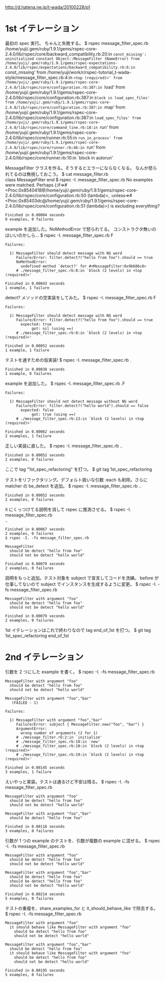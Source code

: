 http://d.hatena.ne.jp/t-wada/20100228/p1

1st イテレーション
==================

最初の spec 実行。
ちゃんと失敗する。
    $ rspec message_filter_spec.rb
    /home/yuji/.gem/ruby/1.9.1/gems/rspec-core-2.4.0/lib/rspec/core/backward_compatibility.rb:20:in `const_missing': uninitialized constant Object::MessageFilter (NameError)
            from /home/yuji/.gem/ruby/1.9.1/gems/rspec-expectations-2.4.0/lib/rspec/expectations/backward_compatibility.rb:6:in `const_missing'
            from /home/yuji/work/r/rspec-tutorial_t-wada-style/message_filter_spec.rb:4:in `<top (required)>'
            from /home/yuji/.gem/ruby/1.9.1/gems/rspec-core-2.4.0/lib/rspec/core/configuration.rb:387:in `load'
            from /home/yuji/.gem/ruby/1.9.1/gems/rspec-core-2.4.0/lib/rspec/core/configuration.rb:387:in `block in load_spec_files'
            from /home/yuji/.gem/ruby/1.9.1/gems/rspec-core-2.4.0/lib/rspec/core/configuration.rb:387:in `map'
            from /home/yuji/.gem/ruby/1.9.1/gems/rspec-core-2.4.0/lib/rspec/core/configuration.rb:387:in `load_spec_files'
            from /home/yuji/.gem/ruby/1.9.1/gems/rspec-core-2.4.0/lib/rspec/core/command_line.rb:18:in `run'
            from /home/yuji/.gem/ruby/1.9.1/gems/rspec-core-2.4.0/lib/rspec/core/runner.rb:55:in `run_in_process'
            from /home/yuji/.gem/ruby/1.9.1/gems/rspec-core-2.4.0/lib/rspec/core/runner.rb:46:in `run'
            from /home/yuji/.gem/ruby/1.9.1/gems/rspec-core-2.4.0/lib/rspec/core/runner.rb:10:in `block in autorun'

MessageFilter クラスを作る。そうするとエラーにならなくなる。
なんか怒られてるのは無視しておこう。
    $ cat message_filter.rb                             
    class MessageFilter
    end
    $ rspec -I. message_filter_spec.rb
    No examples were matched. Perhaps {:if=>#<Proc:0x8540418@/home/yuji/.gem/ruby/1.9.1/gems/rspec-core-2.4.0/lib/rspec/core/configuration.rb:50 (lambda)>, :unless=>#<Proc:0x85403dc@/home/yuji/.gem/ruby/1.9.1/gems/rspec-core-2.4.0/lib/rspec/core/configuration.rb:51 (lambda)>} is excluding everything?
    
    
    Finished in 0.00004 seconds
    0 examples, 0 failures

example を追加した。NoMethodError で怒られてる。
コンストラクタ無いのはいいのかしら...
    $ rspec -I. message_filter_spec.rb
    F
    
    Failures:
    
      1) MessageFilter should detect message with NG word
         Failure/Error: filter.detect?("hello from foo").should == true
         NoMethodError:
           undefined method `detect?' for #<MessageFilter:0x9b686c8>
         # ./message_filter_spec.rb:8:in `block (2 levels) in <top (required)>'
    
    Finished in 0.00043 seconds
    1 example, 1 failure

detect? メソッドの空実装をしてみた。
    $ rspec -I. message_filter_spec.rb
    F
    
    Failures:
    
      1) MessageFilter should detect message with NG word
         Failure/Error: filter.detect?("hello from foo").should == true
           expected: true
                got: nil (using ==)
         # ./message_filter_spec.rb:8:in `block (2 levels) in <top (required)>'
    
    Finished in 0.00052 seconds
    1 example, 1 failure

テストを通すための仮実装!
    $ rspec -I. message_filter_spec.rb
    .
    
    Finished in 0.00038 seconds
    1 example, 0 failures

example を追加した。
    $ rspec -I. message_filter_spec.rb
    .F
    
    Failures:
    
      1) MessageFilter should not detect message without NG word
         Failure/Error: filter.detect?("hello world").should == false
           expected: false
                got: true (using ==)
         # ./message_filter_spec.rb:13:in `block (2 levels) in <top (required)>'
    
    Finished in 0.00062 seconds
    2 examples, 1 failure

正しい実装に直した。
    $ rspec -I. message_filter_spec.rb
    ..
    
    Finished in 0.00052 seconds
    2 examples, 0 failures

ここで tag "1st_spec_refactoring" を打つ。
    $ git tag
    1st_spec_refactoring

テストをリファクタリング。デフォルト扱いな引数 :each も削除。さらに matcher の be_detect を追加。
    $ rspec -I. message_filter_spec.rb
    ..
    
    Finished in 0.00052 seconds
    2 examples, 0 failures

it にくっつけてる説明を消して rspec に推測させる。
    $ rspec -I. message_filter_spec.rb    
    ..
    
    Finished in 0.00067 seconds
    2 examples, 0 failures
    $ rspec -I. -fs message_filter_spec.rb
    
    MessageFilter
      should be detect "hello from foo"
      should not be detect "hello world"
    
    Finished in 0.00079 seconds
    2 examples, 0 failures

説明をもっと追加。テスト対象を subject で宣言してコードを洗練。
before が仕事してないので subject でインスタンスを生成するように変更。
    $ rspec -I. -fs message_filter_spec.rb                                 
    
    MessageFilter with argument "foo"
      should be detect "hello from foo"
      should not be detect "hello world"
    
    Finished in 0.00079 seconds
    2 examples, 0 failures

1st イテレーションはこれで終わりなので tag end_of_1st を打つ。
    $ git tag
    1st_spec_refactoring
    end_of_1st


2nd イテレーション
==================
引数を 2 つにした example を書く。
    $ rspec -I. -fs message_filter_spec.rb
    
    MessageFilter with argument "foo"
      should be detect "hello from foo"
      should not be detect "hello world"
    
    MessageFilter with argument "foo","bar"
       (FAILED - 1)
    
    Failures:
    
      1) MessageFilter with argument "foo","bar" 
         Failure/Error: subject { MessageFilter.new("foo", "bar") }
         ArgumentError:
           wrong number of arguments (2 for 1)
         # ./message_filter.rb:2:in `initialize'
         # ./message_filter_spec.rb:18:in `new'
         # ./message_filter_spec.rb:18:in `block (2 levels) in <top (required)>'
         # ./message_filter_spec.rb:19:in `block (2 levels) in <top (required)>'
    
    Finished in 0.00145 seconds
    3 examples, 1 failure

えいやっと実装。テストは通るけど不安は残る。
    $ rspec -I. -fs message_filter_spec.rb                 
    
    MessageFilter with argument "foo"
      should be detect "hello from foo"
      should not be detect "hello world"
    
    MessageFilter with argument "foo","bar"
      should be detect "hello from foo"
    
    Finished in 0.00118 seconds
    3 examples, 0 failures

引数が 1 つの example のテストを、引数が複数の example に混ぜる。
    $ rspec -I. -fs message_filter_spec.rb                           
    
    MessageFilter with argument "foo"
      should be detect "hello from foo"
      should not be detect "hello world"
    
    MessageFilter with argument "foo","bar"
      should be detect "hello from foo"
      should be detect "hello from foo"
      should not be detect "hello world"
    
    Finished in 0.00214 seconds
    5 examples, 0 failures

テストの重複を、share_examples_for と it_should_behave_like で除去する。
    $ rspec -I. -fs message_filter_spec.rb                                                
    
    MessageFilter with argument "foo"
      it should behave like MessageFilter with argument "foo"
        should be detect "hello from foo"
        should not be detect "hello world"
    
    MessageFilter with argument "foo","bar"
      should be detect "hello from foo"
      it should behave like MessageFilter with argument "foo"
        should be detect "hello from foo"
        should not be detect "hello world"
    
    Finished in 0.00195 seconds
    5 examples, 0 failures
